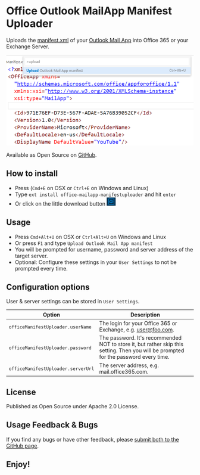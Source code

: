 # Office Outlook MailApp Manifest Uploader
Uploads the [manifest.xml](https://msdn.microsoft.com/en-us/library/office/dn642483.aspx) of your [Outlook Mail App](https://msdn.microsoft.com/EN-US/library/office/fp161135.aspx) into Office 365 or your Exchange Server.

![screenshot](https://raw.githubusercontent.com/knom/VSCode-Office-Manifest-Uploader/master/readme-assets/screen1.png)

Available as Open Source on [GitHub](https://github.com/knom/VSCode-Office-Manifest-Uploader/).
 
## How to install
* Press (`Cmd+E` on OSX or `Ctrl+E` on Windows and Linux)
* Type `ext install office-mailapp-manifestuploader` and hit `enter`
* Or click on the little download button ![downloadbutton](https://raw.githubusercontent.com/knom/VSCode-Office-Manifest-Uploader/master/readme-assets/download.png)

## Usage
* Press `Cmd+Alt+U` on OSX or `Ctrl+Alt+U` on Windows and Linux
* Or press `F1` and type `Upload Outlook Mail App manifest`
* You will be prompted for username, password and server address of the target server.
* Optional: Configure these settings in your `User Settings` to not be prompted every time.

 
## Configuration options
User & server settings can be stored in `User Settings`.

| **Option**                 | **Description**      |
|------------------------|----------------------------------------------------|
| `officeManifestUploader.userName`  | The login for your Office 365 or Exchange, e.g. user@foo.com.                                                                      |
| `officeManifestUploader.password` | The password. It's recommended NOT to store it, but rather skip this setting. Then you will be prompted for the password every time. |
| `officeManifestUploader.serverUrl` | The server address, e.g. mail.office365.com. |

## License
Published as Open Source under Apache 2.0 License.

## Usage Feedback & Bugs
If you find any bugs or have other feedback, please [submit both to the GitHub page](https://github.com/knom/VSCode-Office-Manifest-Uploader/issues).

## **Enjoy!** ##